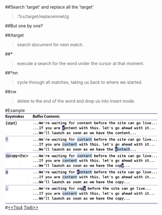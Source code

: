 ##Search 'target' and replace all the 'target'  
>:%s/target/replacemnet/g  
  
##But one by one?  
  
##/target  
>search document for next match.  
  
##*
>execute a search for the word under the cursor at that moment.  
  
##*nn  
>cycle through all matches, taking us back to where we started.  
  
##cw  
>delete to the end of the word and drop us into Insert mode.  
  
#Example  
![tip5](images/tip5.png)  
#[<<Tip4](tip4.md) [Tip6>>](tip6.md)
